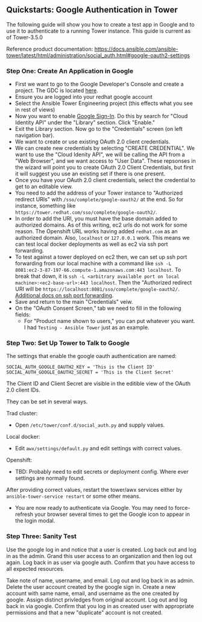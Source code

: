## Quickstarts: Google Authentication in Tower

The following guide will show you how to create a test app in Google and to use it to authenticate to a running Tower instance. This guide is current as of Tower-3.5.0

Reference product documentation: https://docs.ansible.com/ansible-tower/latest/html/administration/social_auth.html#google-oauth2-settings

### Step One: Create An Application in Google
* First we want to go to the Google Developer's Console and create a project. The GDC is located [here](https://console.developers.google.com/).
* Ensure you are logged into your redhat google account
* Select the Ansible Tower Engineering project (this effects what you see in rest of views)
* Now you want to enable [Google Sign-In](https://developers.google.com/identity/). Do this by search for "Cloud Identity API" under the "Library" section. Click "Enable."
* Exit the Library section. Now go to the "Credentials" screen (on left navigation bar).
* We want to create or use existing OAuth 2.0 client credentials.
* We can create new credentials by selecting "CREATE CREDENTIAL". We want to use the "Cloud Idenity API", we will be calling the API from a "Web Browser", and we want access to "User Data". These repsonses in the wizard will point you to create OAuth 2.0 Client Credentials, but first it will suggest you use an existing set if there is one present.
* Once you have your OAuth 2.0 client credentials, select the credential to get to an editable view.
* You need to add the address of your Tower instance to "Authorized redirect URIs" with `/sso/complete/google-oauth2/` at the end. So for instance, something like `https://tower.redhat.com/sso/complete/google-oauth2/`.
* In order to add the URI, you must have the base domain added to authorized domains. As of this writing, ec2 urls do not work for some reason. The Openshift URL works having added `redhat.com` as an authorized domain. Also, `localhost` or `127.0.0.1` work. This means we can test local docker deployments as well as ec2 via ssh port forwarding.
* To test against a tower deployed on ec2 then, we can set up ssh port forwarding from our local machine with a command like `ssh -L 8081:ec2-3-87-197-66.compute-1.amazonaws.com:443 localhost`. To break that down, it is `ssh -L <arbitrary available port on local machine>:<ec2-base-url>:443 localhost`. Then the "Authorized redirect URI will be `https://localhost:8081/sso/complete/google-oauth2/`. [Additional docs on ssh port forwarding](https://www.ssh.com/ssh/tunneling/example).
* Save and return to the main "Credentials" veiw.
* On the "OAuth Consent Screen," tab we need to fill in the following fields:
  * For "Product name shown to users," you can put whatever you want. I had `Testing - Ansible Tower` just as an example.


### Step Two: Set Up Tower to Talk to Google
The settings that enable the google oauth authentication are named:
```
SOCIAL_AUTH_GOOGLE_OAUTH2_KEY = 'This is the Client ID'
SOCIAL_AUTH_GOOGLE_OAUTH2_SECRET = 'This is the Client Secret'
```
The Client ID and Client Secret are visible in the editible view of the OAuth 2.0 client IDs.

They can be set in several ways.

Trad cluster:
  * Open `/etc/tower/conf.d/social_auth.py` and supply values.

Local docker:
  * Edit `awx/settings/default.py` and edit settings with correct values.

Openshift:
  * TBD: Probably need to edit secrets or deployment config. Where ever settings are normally found.

After providing correct values, restart the tower/awx services either by `ansible-tower-service restart` or some other means.

* You are now ready to authenticate via Google. You may need to force-refresh your browser several times to get the Google icon to appear in the login modal.

### Step Three: Sanity Test
Use the google log in and notice that a user is created. Log back out and log in as the admin. Grand this user access to an organization and then log out again. Log back in as user via google auth. Confirm that you have access to all expected resources.

Take note of name, username, and email. Log out and log back in as admin. Delete the user account created by the google sign in. Create a new account with same name, email, and username as the one created by google. Assign distinct privledges from original account. Log out and log back in via google. Confirm that you log in as created user with appropriate permissions and that a new "duplicate" account is not created.
